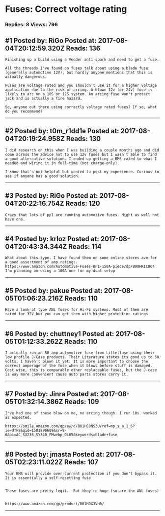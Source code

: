 # Fuses: Correct voltage rating

### Replies: 8 Views: 796

## \#1 Posted by: RiGo Posted at: 2017-08-04T20:12:59.320Z Reads: 136

```
Finishing up a build using a Vedder anti spark and need to get a fuse.

All the threads I've found on fuses talk about using a blade fuse (generally automotive 12V), but hardly anyone mentions that this is actually dangerous.

Fuses are voltage rated and you shouldn't use it for a higher voltage application due to the risk of arcing. A blown 12v (or 24v) fuse is likely to arc on a 10S or 12S system. An arcing fuse won't protect jack and is actually a fire hazard.

So, anyone out there using correctly voltage rated fuses? If so, what do you recommend?
```

---
## \#2 Posted by: t0m_r1dd1e Posted at: 2017-08-04T20:19:24.958Z Reads: 130

```
I did research on this when I was building a couple months ago and did come across the advice not to use 12v fuses but I wasn't able to find a good alternative solution. I ended up getting a BMS rated to what I needed and wiring it in full-time (not charge-only). 

I know that's not helpful but wanted to post my experience. Curious to see if anyone has a good solution.
```

---
## \#3 Posted by: RiGo Posted at: 2017-08-04T20:22:16.754Z Reads: 120

```
Crazy that lots of ppl are running automotive fuses. Might as well not have one.
```

---
## \#4 Posted by: krloz Posted at: 2017-08-04T20:43:34.344Z Reads: 114

```
What about this type. I have found them on some online stores ave for a good assortment of amp ratings. 
https://www.amazon.com/Automotive-Fuses-BF1-150A-piece/dp/B00HKIC864
I'm planning on using a 100A one for my dual setup
```

---
## \#5 Posted by: pakue Posted at: 2017-08-05T01:06:23.216Z Reads: 110

```
Have a look at type ANL fuses for Hi-Fi systems. Most of them are rated for 32V but you can get them with higher protection ratings.
```

---
## \#6 Posted by: chuttney1 Posted at: 2017-08-05T01:12:33.262Z Reads: 110

```
I actually run an 50 amp automotive fuse from Littelfuse using their low profile J-Case products. Their Literature states its good up to 58 volts. I haven't blown it yet. It is more important to choose the correct amperage of the fuse when it blows before stuff is damaged. Cost wise, this is comparable other replaceable fuses, but the J-case is way more convenient cause auto parts stores carry it.
```

---
## \#7 Posted by: Jinra Posted at: 2017-08-05T01:32:14.386Z Reads: 109

```
I've had one of these blow on me, no arcing though. I run 10s. worked as expected.

https://smile.amazon.com/gp/aw/d/B01HEONS3U/ref=mp_s_a_1_6?ie=UTF8&qid=1501896609&sr=8-6&pi=AC_SX236_SY340_FMwebp_QL65&keywords=blade+fuse
```

---
## \#8 Posted by: jmasta Posted at: 2017-08-05T02:23:11.022Z Reads: 107

```
Your BMS will provide over-current protection if you don't bypass it. It is essentially a self-resetting fuse


These fuses are pretty legit.  But they're huge (so are the ANL fuses)


https://www.amazon.com/gp/product/B01HDX3VH0/
```

---
